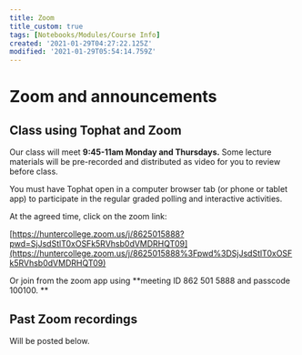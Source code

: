 ```yaml
---
title: Zoom
title_custom: true
tags: [Notebooks/Modules/Course Info]
created: '2021-01-29T04:27:22.125Z'
modified: '2021-01-29T05:54:14.759Z'
---
```


# Zoom and announcements

## Class using Tophat and Zoom

Our class will meet **9:45-11am Monday and Thursdays.**  Some lecture materials will be pre-recorded and distributed as video for you to review before class.  

You must have Tophat open in a computer browser tab  (or phone or tablet app) to participate in the regular graded polling and interactive activities. 

At the agreed time, click on the zoom link: 

[https://huntercollege.zoom.us/j/8625015888?pwd=SjJsdStlT0xOSFk5RVhsb0dVMDRHQT09](https://huntercollege.zoom.us/j/8625015888%3Fpwd%3DSjJsdStlT0xOSFk5RVhsb0dVMDRHQT09)

Or join from the zoom app using **meeting ID 862 501 5888 and passcode 100100. **


## Past Zoom recordings

Will be posted below.
